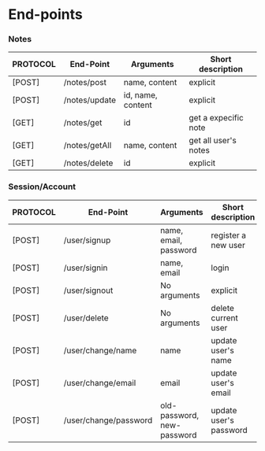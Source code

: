 # End-points

### Notes

| PROTOCOL | End-Point | Arguments | Short description |
| -------- | --------- | --------- | ----------------- |
| [POST] | /notes/post | name, content |  explicit |
| [POST] | /notes/update | id, name, content | explicit |
| [GET] | /notes/get | id | get a expecific note  |
| [GET] | /notes/getAll | name, content | get all user's notes  |
| [GET] | /notes/delete | id | explicit |

### Session/Account

| PROTOCOL | End-Point | Arguments | Short description |
| -------- | --------- | --------- | ----------------- |
| [POST] | /user/signup | name, email, password | register a new user |
| [POST] | /user/signin | name, email | login |
| [POST] | /user/signout | No arguments | explicit  |
| [POST] | /user/delete | No arguments | delete current user |
| [POST] | /user/change/name | name | update user's name |
| [POST] | /user/change/email | email | update user's email |
| [POST] | /user/change/password | old-password, new-password | update user's password |
